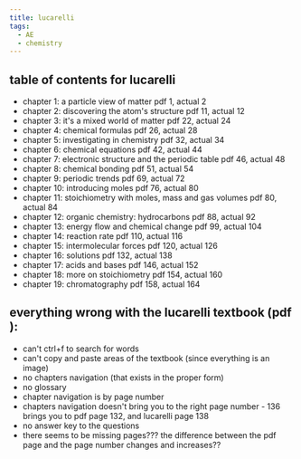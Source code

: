 ```yaml
---
title: lucarelli
tags:
  - AE
  - chemistry
---
```

## table of contents for lucarelli
- chapter 1: a particle view of matter pdf 1, actual 2
- chapter 2: discovering the atom's structure pdf 11, actual 12
- chapter 3: it's a mixed world of matter pdf 22, actual 24
- chapter 4: chemical formulas pdf 26, actual 28
- chapter 5: investigating in chemistry pdf 32, actual 34
- chapter 6: chemical equations pdf 42, actual 44
- chapter 7: electronic structure and the periodic table pdf 46, actual 48
- chapter 8: chemical bonding pdf 51, actual 54
- chapter 9: periodic trends pdf 69, actual 72
- chapter 10: introducing moles pdf 76, actual 80
- chapter 11: stoichiometry with moles, mass and gas volumes pdf 80, actual 84
- chapter 12: organic chemistry: hydrocarbons pdf 88, actual 92
- chapter 13: energy flow and chemical change pdf 99, actual 104
- chapter 14: reaction rate pdf 110, actual 116
- chapter 15: intermolecular forces pdf 120, actual 126
- chapter 16: solutions pdf 132, actual 138
- chapter 17: acids and bases pdf 146, actual 152
- chapter 18: more on stoichiometry pdf 154, actual 160
- chapter 19: chromatography pdf 158, actual 164
## everything wrong with the lucarelli textbook (pdf ):
- can't ctrl+f to search for words
- can't copy and paste areas of the textbook (since everything is an image)
- no chapters navigation (that exists in the proper form)
- no glossary
- chapter navigation is by page number
- chapters navigation doesn't bring you to the right page number - 136 brings you to pdf page 132, and lucarelli page 138
- no answer key to the questions
- there seems to be missing pages??? the difference between the pdf page and the page number changes and increases??
